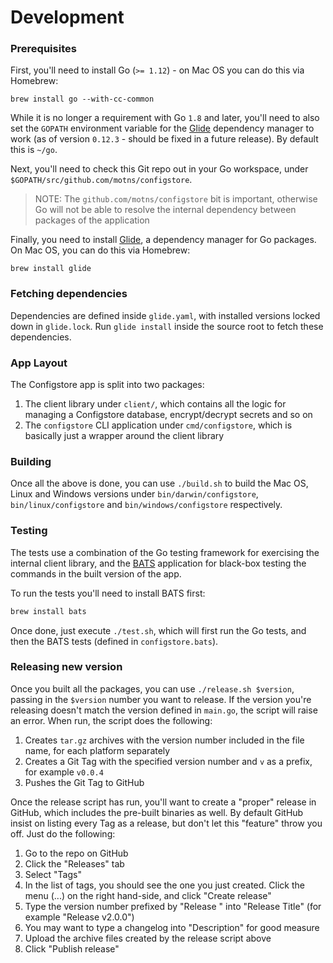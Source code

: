 # Development

### Prerequisites

First, you'll need to install Go (`>= 1.12`) - on Mac OS you can do this via Homebrew:
```
brew install go --with-cc-common
```
While it is no longer a requirement with Go `1.8` and later, you'll need to also set the `GOPATH` environment variable for
the [Glide](https://glide.sh/) dependency manager to work (as of version `0.12.3` - should be fixed in a future release).
By default this is `~/go`.

Next, you'll need to check this Git repo out in your Go workspace, under `$GOPATH/src/github.com/motns/configstore`.

> NOTE: The `github.com/motns/configstore` bit is important, otherwise Go will not be able to resolve the internal dependency between packages of the application

Finally, you need to install [Glide](https://glide.sh/), a dependency manager for Go packages. On Mac OS, you can do this via Homebrew:
```
brew install glide
```

### Fetching dependencies

Dependencies are defined inside `glide.yaml`, with installed versions locked down in `glide.lock`.
Run `glide install` inside the source root to fetch these dependencies.

### App Layout

The Configstore app is split into two packages:

1. The client library under `client/`, which contains all the logic for managing a Configstore database, encrypt/decrypt secrets and so on
2. The `configstore` CLI application under `cmd/configstore`, which is basically just a wrapper around the client library

### Building

Once all the above is done, you can use `./build.sh` to build the Mac OS, Linux and Windows versions under `bin/darwin/configstore`,
`bin/linux/configstore` and `bin/windows/configstore` respectively.

### Testing

The tests use a combination of the Go testing framework for exercising the internal client library, and the [BATS](https://github.com/sstephenson/bats)
application for black-box testing the commands in the built version of the app.

To run the tests you'll need to install BATS first:
```bash
brew install bats
```

Once done, just execute `./test.sh`, which will first run the Go tests, and then the BATS tests (defined in `configstore.bats`).


### Releasing new version

Once you built all the packages, you can use `./release.sh $version`, passing in the `$version` number you want to release.
If the version you're releasing doesn't match the version defined in `main.go`, the script will raise an error.
When run, the script does the following:

 1. Creates `tar.gz` archives with the version number included in the file name, for each platform separately
 2. Creates a Git Tag with the specified version number and `v` as a prefix, for example `v0.0.4`
 3. Pushes the Git Tag to GitHub
 
Once the release script has run, you'll want to create a "proper" release in GitHub, which includes the pre-built
binaries as well.
By default GitHub insist on listing every Tag as a release, but don't let this "feature" throw you off. Just do the following:

 1. Go to the repo on GitHub
 2. Click the "Releases" tab
 3. Select "Tags"
 4. In the list of tags, you should see the one you just created. Click the menu (...) on the right hand-side, and click "Create release"
 5. Type the version number prefixed by "Release " into "Release Title" (for example "Release v2.0.0")
 6. You may want to type a changelog into "Description" for good measure
 7. Upload the archive files created by the release script above
 8. Click "Publish release"

